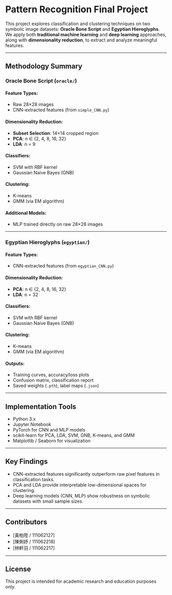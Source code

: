 # Pattern Recognition Final Project

This project explores classification and clustering techniques on two symbolic image datasets: **Oracle Bone Script** and **Egyptian Hieroglyphs**. We apply both **traditional machine learning** and **deep learning** approaches, along with **dimensionality reduction**, to extract and analyze meaningful features.

---

## Methodology Summary

### Oracle Bone Script (`oracle/`)

#### Feature Types:
- Raw 28×28 images
- CNN-extracted features (from `simple_CNN.py`)

#### Dimensionality Reduction:
- **Subset Selection**: 14×14 cropped region
- **PCA**: n ∈ {2, 4, 8, 16, 32}
- **LDA**: n = 9

#### Classifiers:
- SVM with RBF kernel
- Gaussian Naive Bayes (GNB)

#### Clustering:
- K-means
- GMM (via EM algorithm)

#### Additional Models:
- MLP trained directly on raw 28×28 images

---

### Egyptian Hieroglyphs (`egyptian/`)

#### Feature Types:
- CNN-extracted features (from `egyptian_CNN.py`)

#### Dimensionality Reduction:
- **PCA**: n ∈ {2, 4, 8, 16, 32}
- **LDA**: n = 32

#### Classifiers:
- SVM with RBF kernel
- Gaussian Naive Bayes (GNB)

#### Clustering:
- K-means
- GMM (via EM algorithm)

#### Outputs:
- Training curves, accuracy/loss plots
- Confusion matrix, classification report
- Saved weights (`.pth`), label maps (`.json`)

---

## Implementation Tools

- Python 3.x
- Jupyter Notebook
- PyTorch for CNN and MLP models
- scikit-learn for PCA, LDA, SVM, GNB, K-means, and GMM
- Matplotlib / Seaborn for visualization

---

## Key Findings

- CNN-extracted features significantly outperform raw pixel features in classification tasks.
- PCA and LDA provide interpretable low-dimensional spaces for clustering.
- Deep learning models (CNN, MLP) show robustness on symbolic datasets with small sample sizes.

---

## Contributors

- [黃柏陞 / 111062127]
- [陳俐妤 / 111062218]
- [林軒羽 / 111062217]

---

## License

This project is intended for academic research and education purposes only.
